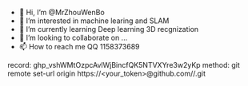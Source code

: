 - 👋 Hi, I’m @MrZhouWenBo
- 👀 I’m interested in machine learing and SLAM 
- 🌱 I’m currently learning Deep learning 3D recgnization
- 💞️ I’m looking to collaborate on ...
- 📫 How to reach me QQ 1158373689

<!---
MrZhouWenBo/MrZhouWenBo is a ✨ special ✨ repository because its `README.md` (this file) appears on your GitHub profile.
You can click the Preview link to take a look at your changes.
--->


record:  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
method: git remote set-url origin https://<your_token>@github.com/<USERNAME>/<REPO>.git
